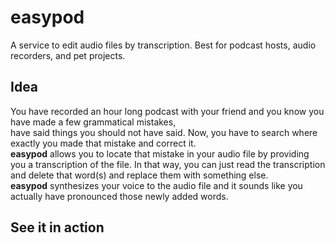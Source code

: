 # easypod
A service to edit audio files by transcription. Best for podcast hosts, audio recorders, and pet projects.

## Idea
You have recorded an hour long podcast with your friend and you know you have made a few grammatical mistakes,   
have said things you should not have said. Now, you have to search where exactly you made that mistake and correct it.  
**easypod** allows you to locate that mistake in your audio file by providing you a transcription of the file. In that way, 
you can just read the transcription and delete that word(s) and replace them with something else.  
**easypod** synthesizes your voice to the audio file and it sounds like you actually have pronounced those newly added words.
## See it in action

